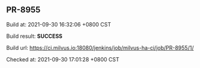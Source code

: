 <h2><a name="pr-8955" class="anchor" href="#pr-8955" rel="nofollow" aria-hidden="true"><span class="octicon octicon-link"></span></a>PR-8955</h2>

<p>Build at: 2021-09-30 16:32:06 +0800 CST</p>

<p>Build result: <strong>SUCCESS</strong></p>

<p>Build url: <a href="https://ci.milvus.io:18080/jenkins/job/milvus-ha-ci/job/PR-8955/1/" rel="nofollow">https://ci.milvus.io:18080/jenkins/job/milvus-ha-ci/job/PR-8955/1/</a></p>

<p>Checked at: 2021-09-30 17:01:28 +0800 CST</p>
